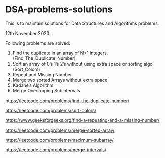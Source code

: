 # DSA-problems-solutions
This is to maintain solutions for Data Structures and Algorithms problems.

12th November 2020:

Following problems are solved:

1. Find the duplicate in an array of N+1 integers. (Find_The_Duplicate_Number)
2. Sort an array of 0’s 1’s 2’s without using extra space or sorting algo (Sort_Colors)
3. Repeat and Missing Number
4. Merge two sorted Arrays without extra space
5. Kadane’s Algorithm
6. Merge Overlapping Subintervals


https://leetcode.com/problems/find-the-duplicate-number/

https://leetcode.com/problems/sort-colors/

https://www.geeksforgeeks.org/find-a-repeating-and-a-missing-number/

https://leetcode.com/problems/merge-sorted-array/

https://leetcode.com/problems/maximum-subarray/

https://leetcode.com/problems/merge-intervals/
